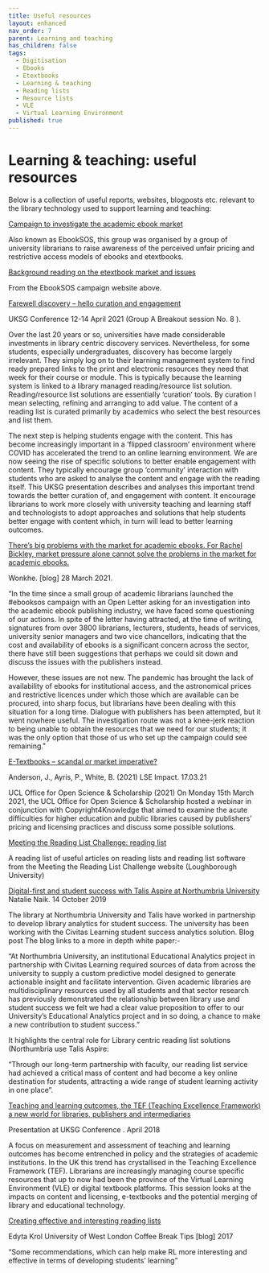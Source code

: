 ```yaml
---
title: Useful resources
layout: enhanced
nav_order: 7
parent: Learning and teaching
has_children: false
tags:
  - Digitisation
  - Ebooks
  - Etextbooks
  - Learning & teaching
  - Reading lists
  - Resource lists
  - VLE
  - Virtual Learning Environment
published: true
---
```

# Learning & teaching: useful resources

Below is a collection of useful reports, websites, blogposts etc. relevant to the library technology used to support learning and teaching:[](https://academicebookinvestigation.org/)

[Campaign to investigate the academic ebook market](https://academicebookinvestigation.org/)

Also known as EbookSOS, this group was organised by a group of university librarians to raise awareness of the perceived unfair pricing and restrictive access models of ebooks and etextbooks.

[Background reading on the etextbook market and issues](https://cdn.hd4.uk/sites/academicebookinvestigation.org/2022/03/ebooksos-background-reading-1.pdf)

From the EbookSOS campaign website above.

[Farewell discovery – hello curation and engagement](https://www.kenchadconsulting.com/wp-content/uploads/2021/04/BS08-Ken-Chad-UKSG2021-Farewell-discovery-hello-curation-.pdf)

UKSG Conference 12-14 April 2021 (Group A Breakout session No. 8 ).

Over the last 20 years or so, universities have made considerable investments in library centric discovery services. Nevertheless, for some students, especially undergraduates, discovery has become largely irrelevant. They simply log on to their learning management system to find ready prepared links to the print and electronic resources they need that week for their course or module. This is typically because the learning system is linked to a library managed reading/resource list solution. Reading/resource list solutions are essentially ‘curation’ tools. By curation I mean selecting, refining and arranging to add value. The content of a reading list is curated primarily by academics who select the best resources and list them.

The next step is helping students engage with the content. This has become increasingly important in a ‘flipped classroom’ environment where COVID has accelerated the trend to an online learning environment. We are now seeing the rise of specific solutions to better enable engagement with content. They typically encourage group ‘community’ interaction with students who are asked to analyse the content and engage with the reading itself. This UKSG presentation describes and analyses this important trend towards the better curation of, and engagement with content. It encourage librarians to work more closely with university teaching and learning staff and technologists to adopt approaches and solutions that help students better engage with content which, in turn will lead to better learning outcomes.

[There’s big problems with the market for academic ebooks. For Rachel Bickley, market pressure alone cannot solve the problems in the market for academic ebooks. ](https://wonkhe.com/blogs/theres-a-big-problem-with-the-market-for-academic-e-books/)

Wonkhe. \[blog] 28 March 2021.

“In the time since a small group of academic librarians launched the #ebooksos campaign with an Open Letter asking for an investigation into the academic ebook publishing industry, we have faced some questioning of our actions. In spite of the letter having attracted, at the time of writing, signatures from over 3800 librarians, lecturers, students, heads of services, university senior managers and two vice chancellors, indicating that the cost and availability of ebooks is a significant concern across the sector, there have still been suggestions that perhaps we could sit down and discuss the issues with the publishers instead.

However, these issues are not new. The pandemic has brought the lack of availability of ebooks for institutional access, and the astronomical prices and restrictive licences under which those which are available can be procured, into sharp focus, but librarians have been dealing with this situation for a long time. Dialogue with publishers has been attempted, but it went nowhere useful. The investigation route was not a knee-jerk reaction to being unable to obtain the resources that we need for our students; it was the only option that those of us who set up the campaign could see remaining."

[ E-Textbooks – scandal or market imperative? ](https://blogs.lse.ac.uk/impactofsocialsciences/2021/03/17/e-textbooks-scandal-or-market-imperative/)

Anderson, J., Ayris, P., White, B. (2021) LSE Impact. 17.03.21

UCL Office for Open Science & Scholarship (2021) On Monday 15th March 2021, the UCL Office for Open Science & Scholarship hosted a webinar in conjunction with Copyright4Knowledge that aimed to examine the acute difficulties for higher education and public libraries caused by publishers’ pricing and licensing practices and discuss some possible solutions.

[Meeting the Reading List Challenge: reading list](https://blog.lboro.ac.uk/mtrlc/reading-list)

A reading list of useful articles on reading lists and reading list software from the Meeting the Reading List Challenge website (Loughborough University)

[Digital-first and student success with Talis Aspire at Northumbria University ](https://talis.com/2019/10/14/digital-first-and-student-success-with-talis-aspire-at-northumbria-university/)Natalie Naik. 14 October 2019

The library at Northumbria University and Talis have worked in partnership to develop library analytics for student success. The university has been working with the Civitas Learning student success analytics solution. Blog post The blog links to a more in depth white paper:-

“At Northumbria University, an institutional Educational Analytics project in partnership with Civitas Learning required sources of data from across the university to supply a custom predictive model designed to generate actionable insight and facilitate intervention. Given academic libraries are multidisciplinary resources used by all students and that sector research has previously demonstrated the relationship between library use and student success we felt we had a clear value proposition to offer to our University’s Educational Analytics project and in so doing, a chance to make a new contribution to student success.”

It highlights the central role for Library centric reading list solutions (Northumbria use Talis Aspire:

“Through our long-term partnership with faculty, our reading list service had achieved a critical mass of content and had become a key online destination for students, attracting a wide range of student learning activity in one place”.

[Teaching and learning outcomes, the TEF (Teaching Excellence Framework) a new world for libraries, publishers and intermediaries](https://www.kenchadconsulting.com/wp-content/uploads/2018/04/Ken-Chad_Teaching_learning_outcomes_UKSG_April2018.pdf)

[](https://www.kenchadconsulting.com/wp-content/uploads/2018/04/Ken-Chad_Teaching_learning_outcomes_UKSG_April2018.pdf)Presentation at UKSG Conference . April 2018

A focus on measurement and assessment of teaching and learning outcomes has become entrenched in policy and the strategies of academic institutions. In the UK this trend has crystallised in the Teaching Excellence Framework (TEF). Librarians are increasingly managing course specific resources that up to now had been the province of the Virtual Learning Environment (VLE) or digital textbook platforms. This session looks at the impacts on content and licensing, e-textbooks and the potential merging of library and educational technology.

[Creating effective and interesting reading lists](https://campuspress.uwl.ac.uk/cbtips/2018/04/12/creating-effective-and-interesting-reading-lists/)

Edyta Krol University of West London Coffee Break Tips \[blog] 2017

“Some recommendations, which can help make RL more interesting and effective in terms of developing students’ learning”
